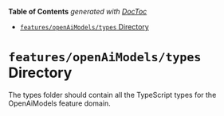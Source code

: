<!-- START doctoc generated TOC please keep comment here to allow auto update -->
<!-- DON'T EDIT THIS SECTION, INSTEAD RE-RUN doctoc TO UPDATE -->

**Table of Contents** _generated with [DocToc](https://github.com/thlorenz/doctoc)_

- [`features/openAiModels/types` Directory](#featuresopenaimodelstypes-directory)

<!-- END doctoc generated TOC please keep comment here to allow auto update -->

# `features/openAiModels/types` Directory

The types folder should contain all the TypeScript types for the OpenAiModels feature domain.
